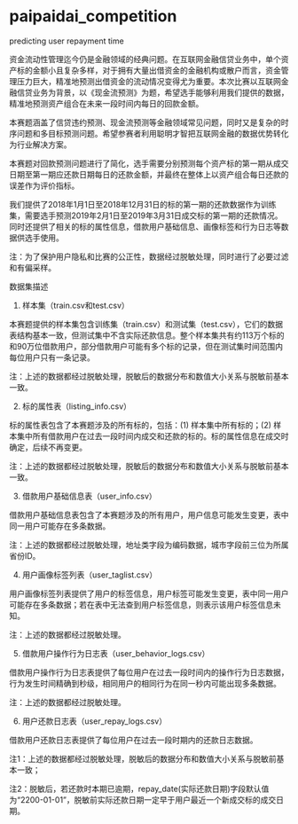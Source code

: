 # paipaidai_competition
predicting user repayment time

资金流动性管理迄今仍是金融领域的经典问题。在互联网金融信贷业务中，单个资产标的金额小且复杂多样，对于拥有大量出借资金的金融机构或散户而言，资金管理压力巨大，精准地预测出借资金的流动情况变得尤为重要。本次比赛以互联网金融信贷业务为背景，以《现金流预测》为题，希望选手能够利用我们提供的数据，精准地预测资产组合在未来一段时间内每日的回款金额。

本赛题涵盖了信贷违约预测、现金流预测等金融领域常见问题，同时又是复杂的时序问题和多目标预测问题。希望参赛者利用聪明才智把互联网金融的数据优势转化为行业解决方案。

本赛题对回款预测问题进行了简化，选手需要分别预测每个资产标的第一期从成交日期至第一期应还款日期每日的还款金额，并最终在整体上以资产组合每日还款的误差作为评价指标。

我们提供了2018年1月1日至2018年12月31日的标的第一期的还款数据作为训练集，需要选手预测2019年2月1日至2019年3月31日成交标的第一期的还款情况。同时还提供了相关的标的属性信息，借款用户基础信息、画像标签和行为日志等数据供选手使用。

注：为了保护用户隐私和比赛的公正性，数据经过脱敏处理，同时进行了必要过滤和有偏采样。

数据集描述

1. 样本集（train.csv和test.csv）

本赛题提供的样本集包含训练集（train.csv）和测试集（test.csv），它们的数据表结构基本一致，但测试集中不含实际还款信息。整个样本集共有约113万个标的和90万位借款用户，部分借款用户可能有多个标的记录，但在测试集时间范围内每位用户只有一条记录。


注：上述的数据都经过脱敏处理，脱敏后的数据分布和数值大小关系与脱敏前基本一致。

2. 标的属性表（listing_info.csv）

标的属性表包含了本赛题涉及的所有标的，包括：(1) 样本集中所有标的；(2) 样本集中所有借款用户在过去一段时间内成交和还款的标的。标的属性信息在成交时确定，后续不再变更。


注：上述的数据都经过脱敏处理，脱敏后的数据分布和数值大小关系与脱敏前基本一致。

3. 借款用户基础信息表（user_info.csv）

借款用户基础信息表包含了本赛题涉及的所有用户，用户信息可能发生变更，表中同一用户可能存在多条数据。


注：上述的数据都经过脱敏处理，地址类字段为编码数据，城市字段前三位为所属省份ID。

4. 用户画像标签列表（user_taglist.csv）

用户画像标签列表提供了用户的标签信息，用户标签可能发生变更，表中同一用户可能存在多条数据；若在表中无法查到用户标签信息，则表示该用户标签信息未知。


注：上述的数据都经过脱敏处理。

5. 借款用户操作行为日志表（user_behavior_logs.csv）

借款用户操作行为日志表提供了每位用户在过去一段时间内的操作行为日志数据，行为发生时间精确到秒级，相同用户的相同行为在同一秒内可能出现多条数据。


注：上述的数据都经过脱敏处理。

6. 用户还款日志表（user_repay_logs.csv）

借款用户还款日志表提供了每位用户在过去一段时期内的还款日志数据。


注1：上述的数据都经过脱敏处理，脱敏后的数据分布和数值大小关系与脱敏前基本一致；

注2：脱敏后，若还款时本期已逾期，repay_date(实际还款日期)字段默认值为“2200-01-01”，脱敏前实际还款日期一定早于用户最近一个新成交标的成交日期。
